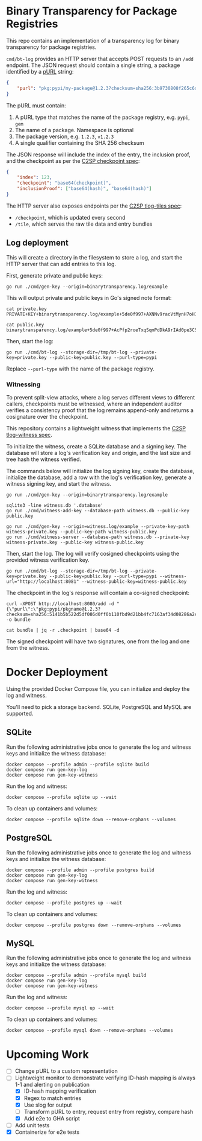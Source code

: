 # Binary Transparency for Package Registries

This repo contains an implementation of a transparency log for binary transparency
for package registries.

`cmd/bt-log` provides an HTTP server that accepts POST requests to an `/add` endpoint.
The JSON request should contain a single string, a package identified by a
[pURL](https://github.com/package-url/purl-spec/) string:

```json
{
    "purl": "pkg:pypi/my-package@1.2.3?checksum=sha256:3b9730808f265c6d174662668435c4cf1fc9ddcd369831a646fa84bff8594f0c"
}
```

The pURL must contain:

1. A pURL type that matches the name of the package registry, e.g. `pypi`, `gem`
2. The name of a package. Namespace is optional
3. The package version, e.g. `1.2.3`, `v1.2.3`
4. A single qualifier containing the SHA 256 checksum

The JSON response will include the index of the entry, the inclusion proof, and the checkpoint
as per the [C2SP checkpoint spec](https://github.com/C2SP/C2SP/blob/main/tlog-checkpoint.md):

```json
{
    "index": 123,
    "checkpoint": "base64(checkpoint)",
    "inclusionProof": ["base64(hash)", "base64(hash)"]
}
```

The HTTP server also exposes endpoints per the [C2SP tlog-tiles spec](https://github.com/C2SP/C2SP/blob/main/tlog-tiles.md):

* `/checkpoint`, which is updated every second
* `/tile`, which serves the raw tile data and entry bundles

## Log deployment

This will create a directory in the filesystem to store a log, and start the HTTP server
that can add entries to this log.

First, generate private and public keys:

```shell
go run ./cmd/gen-key --origin=binarytransparency.log/example
```

This will output private and public keys in Go's signed note format:

```
cat private.key
PRIVATE+KEY+binarytransparency.log/example+5de0f997+AXNNv9racVtMynH7oHIogZ4xS5sAIHBl47hlrcf6vsfu

cat public.key
binarytransparency.log/example+5de0f997+AcPfp2roeTxqSqmPdDkA9rIAd0pe3C5Je6Rze2SqBDUp
```

Then, start the log:

```shell
go run ./cmd/bt-log --storage-dir=/tmp/bt-log --private-key=private.key --public-key=public.key --purl-type=pypi
```

Replace `--purl-type` with the name of the package registry.

### Witnessing

To prevent split-view attacks, where a log serves different views to different callers,
checkpoints must be witnessed, where an independent auditor verifies a consistency proof
that the log remains append-only and returns a cosignature over the checkpoint.

This repository contains a lightweight witness that implements the
[C2SP tlog-witness spec](https://github.com/C2SP/C2SP/blob/main/tlog-witness.md).

To initialize the witness, create a SQLite database and a signing key. The database will store
a log's verification key and origin, and the last size and tree hash the witness verified. 

The commands below will initialize the log signing key, create the database, initialize the database, add a row with the
log's verification key, generate a witness signing key, and start the witness.

```
go run ./cmd/gen-key --origin=binarytransparency.log/example

sqlite3 -line witness.db '.database'
go run ./cmd/witness-add-key --database-path witness.db --public-key public.key

go run ./cmd/gen-key --origin=witness.log/example --private-key-path witness-private.key --public-key-path witness-public.key
go run ./cmd/witness-server --database-path witness.db --private-key witness-private.key --public-key witness-public.key
```

Then, start the log. The log will verify cosigned checkpoints using the provided witness verification key.

```
go run ./cmd/bt-log --storage-dir=/tmp/bt-log --private-key=private.key --public-key=public.key --purl-type=pypi --witness-url="http://localhost:8081" --witness-public-key=witness-public.key
```

The checkpoint in the log's response will contain a co-signed checkpoint:

```
curl -XPOST http://localhost:8080/add -d "{\"purl\":\"pkg:pypi/pkgname@1.2.3?checksum=sha256:5141b5b522d5df086d0ff0b110fbd9d21bb4fc7163af34d08286a2e846f6be92\"}" -o bundle

cat bundle | jq -r .checkpoint | base64 -d
```

The signed checkpoint will have two signatures, one from the log and one from the witness.

# Docker Deployment

Using the provided Docker Compose file, you can initialize and deploy the log and witness.

You'll need to pick a storage backend. SQLite, PostgreSQL and MySQL are supported.

## SQLite

Run the following administrative jobs once to generate the log and witness keys and initialize the witness database:

```shell
docker compose --profile admin --profile sqlite build
docker compose run gen-key-log
docker compose run gen-key-witness
```

Run the log and witness:

```shell
docker compose --profile sqlite up --wait
```

To clean up containers and volumes:

```shell
docker compose --profile sqlite down --remove-orphans --volumes
```

## PostgreSQL

Run the following administrative jobs once to generate the log and witness keys and initialize the witness database:

```shell
docker compose --profile admin --profile postgres build
docker compose run gen-key-log
docker compose run gen-key-witness
```

Run the log and witness:

```shell
docker compose --profile postgres up --wait
```

To clean up containers and volumes:

```shell
docker compose --profile postgres down --remove-orphans --volumes
```

## MySQL

Run the following administrative jobs once to generate the log and witness keys and initialize the witness database:

```shell
docker compose --profile admin --profile mysql build
docker compose run gen-key-log
docker compose run gen-key-witness
```

Run the log and witness:

```shell
docker compose --profile mysql up --wait
```

To clean up containers and volumes:

```shell
docker compose --profile mysql down --remove-orphans --volumes
```

# Upcoming Work

- [ ] Change pURL to a custom representation
- [ ] Lightweight monitor to demonstrate verifying ID-hash mapping is always 1-1 and alerting on publication
  - [x] ID-hash mapping verification
  - [x] Regex to match entries
  - [x] Use slog for output
  - [ ] Transform pURL to entry, request entry from registry, compare hash
  - [x] Add e2e to GHA script
- [ ] Add unit tests
- [x] Containerize for e2e tests
